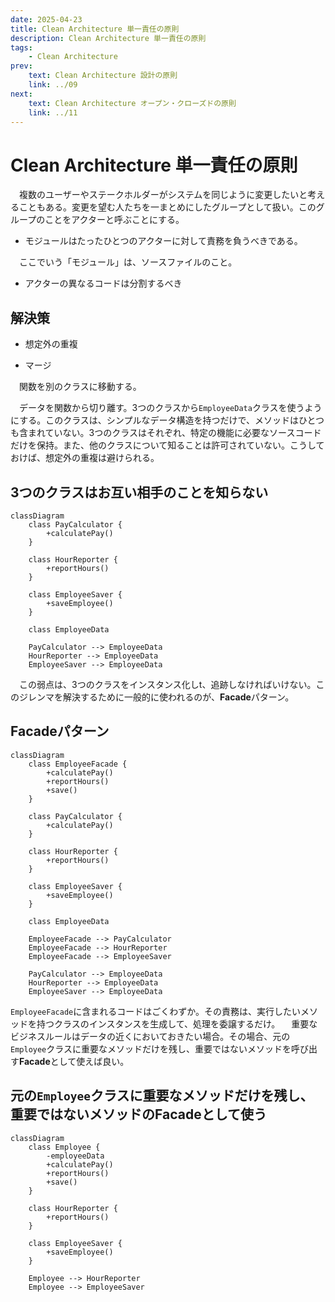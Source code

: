 ```yaml
---
date: 2025-04-23
title: Clean Architecture 単一責任の原則
description: Clean Architecture 単一責任の原則
tags: 
    - Clean Architecture
prev:
    text: Clean Architecture 設計の原則
    link: ../09
next:
    text: Clean Architecture オープン・クローズドの原則
    link: ../11
---
```


# Clean Architecture 単一責任の原則

&emsp;複数のユーザーやステークホルダーがシステムを同じように変更したいと考えることもある。変更を望む人たちを一まとめにしたグループとして扱い。このグループのことをアクターと呼ぶことにする。

* モジュールはたったひとつのアクターに対して責務を負うべきである。

&emsp;ここでいう「モジュール」は、ソースファイルのこと。

* アクターの異なるコードは分割するべき

## 解決策

* 想定外の重複

* マージ

&emsp;関数を別のクラスに移動する。

&emsp;データを関数から切り離す。3つのクラスから`EmployeeData`クラスを使うようにする。このクラスは、シンプルなデータ構造を持つだけで、メソッドはひとつも含まれていない。3つのクラスはそれぞれ、特定の機能に必要なソースコードだけを保持。また、他のクラスについて知ることは許可されていない。こうしておけば、想定外の重複は避けられる。

## 3つのクラスはお互い相手のことを知らない
```mermaid
classDiagram
    class PayCalculator {
        +calculatePay()
    }

    class HourReporter {
        +reportHours()
    }

    class EmployeeSaver {
        +saveEmployee()
    }

    class EmployeeData

    PayCalculator --> EmployeeData
    HourReporter --> EmployeeData
    EmployeeSaver --> EmployeeData
```

&emsp;この弱点は、3つのクラスをインスタンス化しt、追跡しなければいけない。このジレンマを解決するために一般的に使われるのが、**Facade**パターン。

## Facadeパターン

```mermaid
classDiagram
    class EmployeeFacade {
        +calculatePay()
        +reportHours()
        +save()
    }

    class PayCalculator {
        +calculatePay()
    }

    class HourReporter {
        +reportHours()
    }

    class EmployeeSaver {
        +saveEmployee()
    }

    class EmployeeData

    EmployeeFacade --> PayCalculator
    EmployeeFacade --> HourReporter
    EmployeeFacade --> EmployeeSaver

    PayCalculator --> EmployeeData
    HourReporter --> EmployeeData
    EmployeeSaver --> EmployeeData
```

`EmployeeFacade`に含まれるコードはごくわずか。その責務は、実行したいメソッドを持つクラスのインスタンスを生成して、処理を委譲するだけ。
&emsp;重要なビジネスルールはデータの近くにおいておきたい場合。その場合、元の`Employee`クラスに重要なメソッドだけを残し、重要ではないメソッドを呼び出す**Facade**として使えば良い。

## 元の`Employee`クラスに重要なメソッドだけを残し、重要ではないメソッドの**Facade**として使う

```mermaid
classDiagram
    class Employee {
        -employeeData
        +calculatePay()
        +reportHours()
        +save()
    }

    class HourReporter {
        +reportHours()
    }

    class EmployeeSaver {
        +saveEmployee()
    }

    Employee --> HourReporter
    Employee --> EmployeeSaver
```
